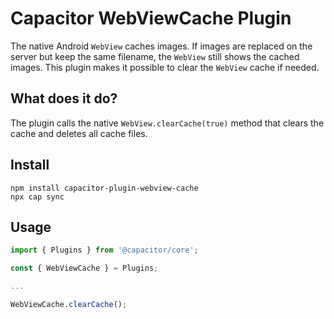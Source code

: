 # Capacitor WebViewCache Plugin

The native Android `WebView` caches images. If images are replaced on the server but keep the same filename, the `WebView` still shows the cached images. This plugin makes it possible to clear the `WebView` cache if needed.

## What does it do?

The plugin calls the native `WebView.clearCache(true)` method that clears the cache and deletes all cache files.

## Install

```
npm install capacitor-plugin-webview-cache
npx cap sync
```

## Usage

```typescript
import { Plugins } from '@capacitor/core';

const { WebViewCache } = Plugins;

...

WebViewCache.clearCache();
```
